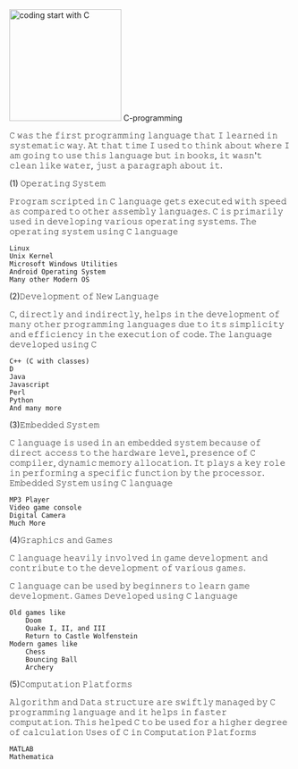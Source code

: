 <img src="https://res.cloudinary.com/practicaldev/image/fetch/s--MF5Cp2yD--/c_limit%2Cf_auto%2Cfl_progressive%2Cq_66%2Cw_880/https://dev-to-uploads.s3.amazonaws.com/i/nyj855ggghu7rcc6ib7c.gif" alt="coding start with C" class="center" height=200 width=200>
C-programming

 <p>   𝙲 𝚠𝚊𝚜 𝚝𝚑𝚎 𝚏𝚒𝚛𝚜𝚝 𝚙𝚛𝚘𝚐𝚛𝚊𝚖𝚖𝚒𝚗𝚐 𝚕𝚊𝚗𝚐𝚞𝚊𝚐𝚎 𝚝𝚑𝚊𝚝 𝙸 𝚕𝚎𝚊𝚛𝚗𝚎𝚍 𝚒𝚗 𝚜𝚢𝚜𝚝𝚎𝚖𝚊𝚝𝚒𝚌 𝚠𝚊𝚢. 𝙰𝚝 𝚝𝚑𝚊𝚝 𝚝𝚒𝚖𝚎 𝙸 𝚞𝚜𝚎𝚍 𝚝𝚘 𝚝𝚑𝚒𝚗𝚔 𝚊𝚋𝚘𝚞𝚝 𝚠𝚑𝚎𝚛𝚎 𝙸 𝚊𝚖 𝚐𝚘𝚒𝚗𝚐 𝚝𝚘 𝚞𝚜𝚎 𝚝𝚑𝚒𝚜 𝚕𝚊𝚗𝚐𝚞𝚊𝚐𝚎 𝚋𝚞𝚝 𝚒𝚗 𝚋𝚘𝚘𝚔𝚜, 𝚒𝚝 𝚠𝚊𝚜𝚗'𝚝 𝚌𝚕𝚎𝚊𝚗 𝚕𝚒𝚔𝚎 𝚠𝚊𝚝𝚎𝚛, 𝚓𝚞𝚜𝚝 𝚊 𝚙𝚊𝚛𝚊𝚐𝚛𝚊𝚙𝚑 𝚊𝚋𝚘𝚞𝚝 𝚒𝚝.</p>
   
(1) 𝙾𝚙𝚎𝚛𝚊𝚝𝚒𝚗𝚐 𝚂𝚢𝚜𝚝𝚎𝚖

𝙿𝚛𝚘𝚐𝚛𝚊𝚖 𝚜𝚌𝚛𝚒𝚙𝚝𝚎𝚍 𝚒𝚗 𝙲 𝚕𝚊𝚗𝚐𝚞𝚊𝚐𝚎 𝚐𝚎𝚝𝚜 𝚎𝚡𝚎𝚌𝚞𝚝𝚎𝚍 𝚠𝚒𝚝𝚑 𝚜𝚙𝚎𝚎𝚍 𝚊𝚜 𝚌𝚘𝚖𝚙𝚊𝚛𝚎𝚍 𝚝𝚘 𝚘𝚝𝚑𝚎𝚛 𝚊𝚜𝚜𝚎𝚖𝚋𝚕𝚢 𝚕𝚊𝚗𝚐𝚞𝚊𝚐𝚎𝚜. 𝙲 𝚒𝚜 𝚙𝚛𝚒𝚖𝚊𝚛𝚒𝚕𝚢 𝚞𝚜𝚎𝚍 𝚒𝚗 𝚍𝚎𝚟𝚎𝚕𝚘𝚙𝚒𝚗𝚐 𝚟𝚊𝚛𝚒𝚘𝚞𝚜 𝚘𝚙𝚎𝚛𝚊𝚝𝚒𝚗𝚐 𝚜𝚢𝚜𝚝𝚎𝚖𝚜.
𝚃𝚑𝚎 𝚘𝚙𝚎𝚛𝚊𝚝𝚒𝚗𝚐 𝚜𝚢𝚜𝚝𝚎𝚖 𝚞𝚜𝚒𝚗𝚐 𝙲 𝚕𝚊𝚗𝚐𝚞𝚊𝚐𝚎

    𝙻𝚒𝚗𝚞𝚡
    𝚄𝚗𝚒𝚡 𝙺𝚎𝚛𝚗𝚎𝚕
    𝙼𝚒𝚌𝚛𝚘𝚜𝚘𝚏𝚝 𝚆𝚒𝚗𝚍𝚘𝚠𝚜 𝚄𝚝𝚒𝚕𝚒𝚝𝚒𝚎𝚜
    𝙰𝚗𝚍𝚛𝚘𝚒𝚍 𝙾𝚙𝚎𝚛𝚊𝚝𝚒𝚗𝚐 𝚂𝚢𝚜𝚝𝚎𝚖
    𝙼𝚊𝚗𝚢 𝚘𝚝𝚑𝚎𝚛 𝙼𝚘𝚍𝚎𝚛𝚗 𝙾𝚂
(2)𝙳𝚎𝚟𝚎𝚕𝚘𝚙𝚖𝚎𝚗𝚝 𝚘𝚏 𝙽𝚎𝚠 𝙻𝚊𝚗𝚐𝚞𝚊𝚐𝚎

𝙲, 𝚍𝚒𝚛𝚎𝚌𝚝𝚕𝚢 𝚊𝚗𝚍 𝚒𝚗𝚍𝚒𝚛𝚎𝚌𝚝𝚕𝚢, 𝚑𝚎𝚕𝚙𝚜 𝚒𝚗 𝚝𝚑𝚎 𝚍𝚎𝚟𝚎𝚕𝚘𝚙𝚖𝚎𝚗𝚝 𝚘𝚏 𝚖𝚊𝚗𝚢 𝚘𝚝𝚑𝚎𝚛 𝚙𝚛𝚘𝚐𝚛𝚊𝚖𝚖𝚒𝚗𝚐 𝚕𝚊𝚗𝚐𝚞𝚊𝚐𝚎𝚜 𝚍𝚞𝚎 𝚝𝚘 𝚒𝚝𝚜 𝚜𝚒𝚖𝚙𝚕𝚒𝚌𝚒𝚝𝚢 𝚊𝚗𝚍 𝚎𝚏𝚏𝚒𝚌𝚒𝚎𝚗𝚌𝚢 𝚒𝚗 𝚝𝚑𝚎 𝚎𝚡𝚎𝚌𝚞𝚝𝚒𝚘𝚗 𝚘𝚏 𝚌𝚘𝚍𝚎.
  𝚃𝚑𝚎 𝚕𝚊𝚗𝚐𝚞𝚊𝚐𝚎 𝚍𝚎𝚟𝚎𝚕𝚘𝚙𝚎𝚍 𝚞𝚜𝚒𝚗𝚐 𝙲

    𝙲++ (𝙲 𝚠𝚒𝚝𝚑 𝚌𝚕𝚊𝚜𝚜𝚎𝚜)
    𝙳
    𝙹𝚊𝚟𝚊
    𝙹𝚊𝚟𝚊𝚜𝚌𝚛𝚒𝚙𝚝
    𝙿𝚎𝚛𝚕
    𝙿𝚢𝚝𝚑𝚘𝚗
    𝙰𝚗𝚍 𝚖𝚊𝚗𝚢 𝚖𝚘𝚛𝚎
(3)𝙴𝚖𝚋𝚎𝚍𝚍𝚎𝚍 𝚂𝚢𝚜𝚝𝚎𝚖

𝙲 𝚕𝚊𝚗𝚐𝚞𝚊𝚐𝚎 𝚒𝚜 𝚞𝚜𝚎𝚍 𝚒𝚗 𝚊𝚗 𝚎𝚖𝚋𝚎𝚍𝚍𝚎𝚍 𝚜𝚢𝚜𝚝𝚎𝚖 𝚋𝚎𝚌𝚊𝚞𝚜𝚎 𝚘𝚏 𝚍𝚒𝚛𝚎𝚌𝚝 𝚊𝚌𝚌𝚎𝚜𝚜 𝚝𝚘 𝚝𝚑𝚎 𝚑𝚊𝚛𝚍𝚠𝚊𝚛𝚎 𝚕𝚎𝚟𝚎𝚕, 𝚙𝚛𝚎𝚜𝚎𝚗𝚌𝚎 𝚘𝚏 𝙲 𝚌𝚘𝚖𝚙𝚒𝚕𝚎𝚛, 𝚍𝚢𝚗𝚊𝚖𝚒𝚌 𝚖𝚎𝚖𝚘𝚛𝚢 𝚊𝚕𝚕𝚘𝚌𝚊𝚝𝚒𝚘𝚗. 𝙸𝚝 𝚙𝚕𝚊𝚢𝚜 𝚊 𝚔𝚎𝚢 𝚛𝚘𝚕𝚎 𝚒𝚗 𝚙𝚎𝚛𝚏𝚘𝚛𝚖𝚒𝚗𝚐 𝚊 𝚜𝚙𝚎𝚌𝚒𝚏𝚒𝚌 𝚏𝚞𝚗𝚌𝚝𝚒𝚘𝚗 𝚋𝚢 𝚝𝚑𝚎 𝚙𝚛𝚘𝚌𝚎𝚜𝚜𝚘𝚛.
  𝙴𝚖𝚋𝚎𝚍𝚍𝚎𝚍 𝚂𝚢𝚜𝚝𝚎𝚖 𝚞𝚜𝚒𝚗𝚐 𝙲 𝚕𝚊𝚗𝚐𝚞𝚊𝚐𝚎

    𝙼𝙿𝟹 𝙿𝚕𝚊𝚢𝚎𝚛
    𝚅𝚒𝚍𝚎𝚘 𝚐𝚊𝚖𝚎 𝚌𝚘𝚗𝚜𝚘𝚕𝚎
    𝙳𝚒𝚐𝚒𝚝𝚊𝚕 𝙲𝚊𝚖𝚎𝚛𝚊
    𝙼𝚞𝚌𝚑 𝙼𝚘𝚛𝚎
 (4)𝙶𝚛𝚊𝚙𝚑𝚒𝚌𝚜 𝚊𝚗𝚍 𝙶𝚊𝚖𝚎𝚜

𝙲 𝚕𝚊𝚗𝚐𝚞𝚊𝚐𝚎 𝚑𝚎𝚊𝚟𝚒𝚕𝚢 𝚒𝚗𝚟𝚘𝚕𝚟𝚎𝚍 𝚒𝚗 𝚐𝚊𝚖𝚎 𝚍𝚎𝚟𝚎𝚕𝚘𝚙𝚖𝚎𝚗𝚝 𝚊𝚗𝚍 𝚌𝚘𝚗𝚝𝚛𝚒𝚋𝚞𝚝𝚎 𝚝𝚘 𝚝𝚑𝚎 𝚍𝚎𝚟𝚎𝚕𝚘𝚙𝚖𝚎𝚗𝚝 𝚘𝚏 𝚟𝚊𝚛𝚒𝚘𝚞𝚜 𝚐𝚊𝚖𝚎𝚜.

𝙲 𝚕𝚊𝚗𝚐𝚞𝚊𝚐𝚎 𝚌𝚊𝚗 𝚋𝚎 𝚞𝚜𝚎𝚍 𝚋𝚢 𝚋𝚎𝚐𝚒𝚗𝚗𝚎𝚛𝚜 𝚝𝚘 𝚕𝚎𝚊𝚛𝚗 𝚐𝚊𝚖𝚎 𝚍𝚎𝚟𝚎𝚕𝚘𝚙𝚖𝚎𝚗𝚝.
  𝙶𝚊𝚖𝚎𝚜 𝙳𝚎𝚟𝚎𝚕𝚘𝚙𝚎𝚍 𝚞𝚜𝚒𝚗𝚐 𝙲 𝚕𝚊𝚗𝚐𝚞𝚊𝚐𝚎

    𝙾𝚕𝚍 𝚐𝚊𝚖𝚎𝚜 𝚕𝚒𝚔𝚎
        𝙳𝚘𝚘𝚖
        𝚀𝚞𝚊𝚔𝚎 𝙸, 𝙸𝙸, 𝚊𝚗𝚍 𝙸𝙸𝙸
        𝚁𝚎𝚝𝚞𝚛𝚗 𝚝𝚘 𝙲𝚊𝚜𝚝𝚕𝚎 𝚆𝚘𝚕𝚏𝚎𝚗𝚜𝚝𝚎𝚒𝚗
    𝙼𝚘𝚍𝚎𝚛𝚗 𝚐𝚊𝚖𝚎𝚜 𝚕𝚒𝚔𝚎
        𝙲𝚑𝚎𝚜𝚜
        𝙱𝚘𝚞𝚗𝚌𝚒𝚗𝚐 𝙱𝚊𝚕𝚕
        𝙰𝚛𝚌𝚑𝚎𝚛𝚢
 (5)𝙲𝚘𝚖𝚙𝚞𝚝𝚊𝚝𝚒𝚘𝚗 𝙿𝚕𝚊𝚝𝚏𝚘𝚛𝚖𝚜

𝙰𝚕𝚐𝚘𝚛𝚒𝚝𝚑𝚖 𝚊𝚗𝚍 𝙳𝚊𝚝𝚊 𝚜𝚝𝚛𝚞𝚌𝚝𝚞𝚛𝚎 𝚊𝚛𝚎 𝚜𝚠𝚒𝚏𝚝𝚕𝚢 𝚖𝚊𝚗𝚊𝚐𝚎𝚍 𝚋𝚢 𝙲 𝚙𝚛𝚘𝚐𝚛𝚊𝚖𝚖𝚒𝚗𝚐 𝚕𝚊𝚗𝚐𝚞𝚊𝚐𝚎 𝚊𝚗𝚍 𝚒𝚝 𝚑𝚎𝚕𝚙𝚜 𝚒𝚗 𝚏𝚊𝚜𝚝𝚎𝚛 𝚌𝚘𝚖𝚙𝚞𝚝𝚊𝚝𝚒𝚘𝚗. 𝚃𝚑𝚒𝚜 𝚑𝚎𝚕𝚙𝚎𝚍 𝙲 𝚝𝚘 𝚋𝚎 𝚞𝚜𝚎𝚍 𝚏𝚘𝚛 𝚊 𝚑𝚒𝚐𝚑𝚎𝚛 𝚍𝚎𝚐𝚛𝚎𝚎 𝚘𝚏 𝚌𝚊𝚕𝚌𝚞𝚕𝚊𝚝𝚒𝚘𝚗
  𝚄𝚜𝚎𝚜 𝚘𝚏 𝙲 𝚒𝚗 𝙲𝚘𝚖𝚙𝚞𝚝𝚊𝚝𝚒𝚘𝚗 𝙿𝚕𝚊𝚝𝚏𝚘𝚛𝚖𝚜

    𝙼𝙰𝚃𝙻𝙰𝙱
    𝙼𝚊𝚝𝚑𝚎𝚖𝚊𝚝𝚒𝚌𝚊
